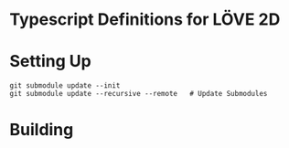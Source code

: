 # Typescript Definitions for LÖVE 2D

# Setting Up
```
git submodule update --init
git submodule update --recursive --remote	# Update Submodules
```

# Building
